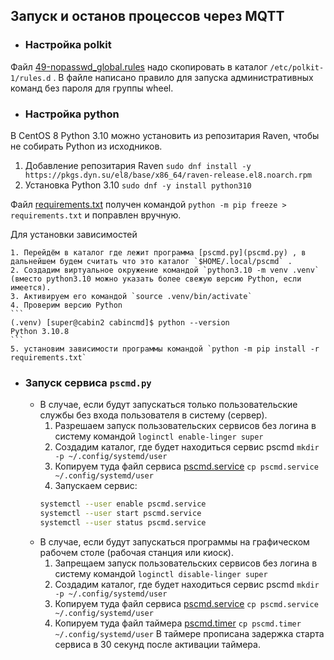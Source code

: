 ## Запуск и останов процессов через MQTT

- ### Настройка polkit
Файл [49-nopasswd_global.rules](49-nopasswd_global.rules) надо скопировать в каталог `/etc/polkit-1/rules.d` . В файле написано правило для запуска административных команд без пароля для группы wheel.

- ### Настройка python
В CentOS 8 Python 3.10 можно установить из репозитария Raven, чтобы не собирать Python из исходников. 

1. Добавление репозитария Raven `sudo dnf install -y https://pkgs.dyn.su/el8/base/x86_64/raven-release.el8.noarch.rpm`
2. Установка Python 3.10 `sudo dnf -y install python310`

Файл [requirements.txt](requirements.txt) получен командой `python -m pip freeze > requirements.txt` и поправлен вручную.

Для установки зависимостей

    1. Перейдём в каталог где лежит программа [pscmd.py](pscmd.py) , в дальнейшем будем считать что это каталог `$HOME/.local/pscmd` .
    2. Создадим виртуальное окружение командой `python3.10 -m venv .venv` (вместо python3.10 можно указать более свежую версию Python, если имеется).
    3. Активируем его командой `source .venv/bin/activate`
    4. Проверим версию Python
    ```
    (.venv) [super@cabin2 cabincmd]$ python --version
    Python 3.10.8
    ```
    5. установим зависимости программы командой `python -m pip install -r requirements.txt`

- ### Запуск сервиса `pscmd.py`
    * В случае, если будут запускаться только пользовательские службы без входа пользователя в систему (сервер).
        1. Разрешаем запуск пользовательских сервисов без логина в систему командой `loginctl enable-linger super`
        2. Создадим каталог, где будет находиться сервис pscmd `mkdir -p ~/.config/systemd/user`
        3. Копируем туда файл сервиса [pscmd.service](pscmd.service) `cp pscmd.service ~/.config/systemd/user`
        4. Запускаем сервис:
        ```bash
        systemctl --user enable pscmd.service
        systemctl --user start pscmd.service
        systemctl --user status pscmd.service
        ```
    * В случае, если будут запускаться программы на графическом рабочем столе (рабочая станция или киоск).
        1. Запрещаем запуск пользовательских сервисов без логина в систему командой `loginctl disable-linger super`
        2. Создадим каталог, где будет находиться сервис pscmd `mkdir -p ~/.config/systemd/user`
        3. Копируем туда файл сервиса [pscmd.service](pscmd.service) `cp pscmd.service ~/.config/systemd/user`
        4. Копируем туда файл таймера [pscmd.timer](pscmd.timer) `cp pscmd.timer ~/.config/systemd/user` 
        В таймере прописана задержка старта сервиса в 30 секунд после активации таймера.
